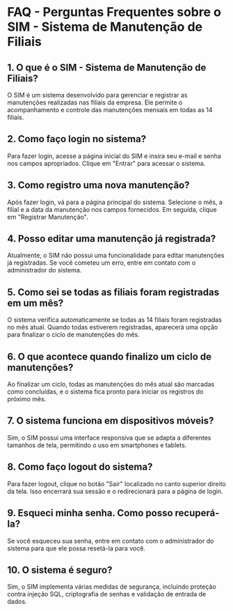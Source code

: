 # FAQ - Perguntas Frequentes sobre o SIM - Sistema de Manutenção de Filiais

## 1. O que é o SIM - Sistema de Manutenção de Filiais?
O SIM é um sistema desenvolvido para gerenciar e registrar as manutenções realizadas nas filiais da empresa. Ele permite o acompanhamento e controle das manutenções mensais em todas as 14 filiais.

## 2. Como faço login no sistema?
Para fazer login, acesse a página inicial do SIM e insira seu e-mail e senha nos campos apropriados. Clique em "Entrar" para acessar o sistema.

## 3. Como registro uma nova manutenção?
Após fazer login, vá para a página principal do sistema. Selecione o mês, a filial e a data da manutenção nos campos fornecidos. Em seguida, clique em "Registrar Manutenção".

## 4. Posso editar uma manutenção já registrada?
Atualmente, o SIM não possui uma funcionalidade para editar manutenções já registradas. Se você cometeu um erro, entre em contato com o administrador do sistema.

## 5. Como sei se todas as filiais foram registradas em um mês?
O sistema verifica automaticamente se todas as 14 filiais foram registradas no mês atual. Quando todas estiverem registradas, aparecerá uma opção para finalizar o ciclo de manutenções do mês.

## 6. O que acontece quando finalizo um ciclo de manutenções?
Ao finalizar um ciclo, todas as manutenções do mês atual são marcadas como concluídas, e o sistema fica pronto para iniciar os registros do próximo mês.

## 7. O sistema funciona em dispositivos móveis?
Sim, o SIM possui uma interface responsiva que se adapta a diferentes tamanhos de tela, permitindo o uso em smartphones e tablets.

## 8. Como faço logout do sistema?
Para fazer logout, clique no botão "Sair" localizado no canto superior direito da tela. Isso encerrará sua sessão e o redirecionará para a página de login.

## 9. Esqueci minha senha. Como posso recuperá-la?
Se você esqueceu sua senha, entre em contato com o administrador do sistema para que ele possa resetá-la para você.

## 10. O sistema é seguro?
Sim, o SIM implementa várias medidas de segurança, incluindo proteção contra injeção SQL, criptografia de senhas e validação de entrada de dados.
